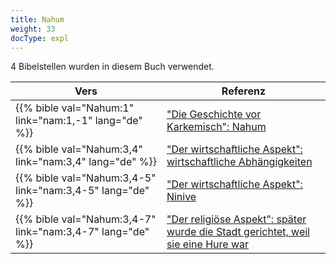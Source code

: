 ```yaml
---
title: Nahum
weight: 33
docType: expl
---
```


4 Bibelstellen wurden in diesem Buch verwendet.

| Vers | Referenz |
|-------|-----------|
| {{% bible val="Nahum:1" link="nam:1,-1" lang="de" %}} | ["Die Geschichte vor Karkemisch": Nahum](/expl/content/bowls/armageddon-and-the-battle-of-karkemish#dd2e) |
| {{% bible val="Nahum:3,4" link="nam:3,4" lang="de" %}} | ["Der wirtschaftliche Aspekt": wirtschaftliche Abhängigkeiten](/expl/content/harlot/who-is-the-harlot-babylon-part-2#f24d) |
| {{% bible val="Nahum:3,4-5" link="nam:3,4-5" lang="de" %}} | ["Der wirtschaftliche Aspekt": Ninive](/expl/content/harlot/who-is-the-harlot-babylon-part-2#f24d) |
| {{% bible val="Nahum:3,4-7" link="nam:3,4-7" lang="de" %}} | ["Der religiöse Aspekt": später wurde die Stadt gerichtet, weil sie eine Hure war](/expl/content/harlot/who-is-the-harlot-babylon-part-2#e96e) |

